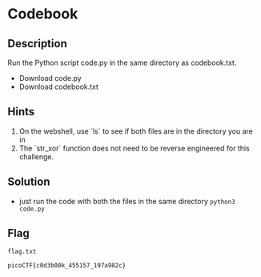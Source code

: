 # Codebook

## Description

Run the Python script code.py in the same directory as codebook.txt.
- Download code.py
- Download codebook.txt

## Hints

<ol>
    <li>On the webshell, use `ls` to see if both files are in the directory you are in</li>
    <li>The `str_xor` function does not need to be reverse engineered for this challenge.</li>
</ol>

## Solution
- just run the code with both the files in the same directory `python3 code.py`
## Flag

`flag.txt`
```
picoCTF{c0d3b00k_455157_197a982c}
```
